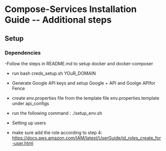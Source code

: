 Compose-Services Installation Guide -- Additional steps
===


## Setup
### Dependencies
  -Follow the steps in README.md to setup docker and docker-composer
  - run bash creds_setup.sh YOuR_DOMAIN
  - Generate Google API keys and setup Google + API and Goolge APIfor Fence
  - create env.properties file from the template file env.properties.template under api_configs
  - run the following command : ./setup_env.sh
  - Setting up users

  - make sure add the role according to step 4: https://docs.aws.amazon.com/IAM/latest/UserGuide/id_roles_create_for-user.html

